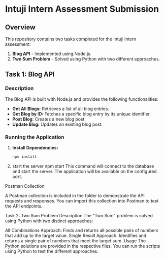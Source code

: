 # Intuji Intern Assessment Submission

## Overview

This repository contains two tasks completed for the Intuji intern assessment:

1. **Blog API** - Implemented using Node.js.
2. **Two Sum Problem** - Solved using Python with two different approaches.

## Task 1: Blog API

### Description

The Blog API is built with Node.js and provides the following functionalities:

- **Get All Blogs:** Retrieves a list of all blog entries.
- **Get Blog by ID:** Fetches a specific blog entry by its unique identifier.
- **Post Blog:** Creates a new blog post.
- **Update Blog:** Updates an existing blog post.

### Running the Application

1. **Install Dependencies:**
   ```bash
   npm install
2. start the server
    npm start
This command will connect to the database and start the server. The application will be available on the configured port.

Postman Collection

A Postman collection is included in the folder to demonstrate the API requests and responses. You can import this collection into Postman to test the API endpoints.

Task 2: Two Sum Problem
Description
The "Two Sum" problem is solved using Python with two distinct approaches:

All Combinations Approach: Finds and returns all possible pairs of numbers that add up to the target value.
Single Result Approach: Identifies and returns a single pair of numbers that meet the target sum.
Usage
The Python solutions are provided in the respective files. You can run the scripts using Python to test the different approaches.
